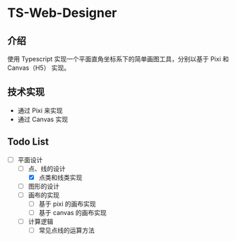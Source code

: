# TS-Web-Designer

## 介绍

使用 Typescript 实现一个平面直角坐标系下的简单画图工具，分别以基于 Pixi 和 Canvas（H5） 实现。

## 技术实现

* 通过 Pixi 来实现
* 通过 Canvas 实现

## Todo List

* [ ] 平面设计
  * [ ] 点、线的设计
    * [x] 点类和线类实现
  * [ ] 图形的设计
  * [ ] 画布的实现
    * [ ] 基于 pixi 的画布实现
    * [ ] 基于 canvas 的画布实现
  * [ ] 计算逻辑
    * [ ] 常见点线的运算方法
